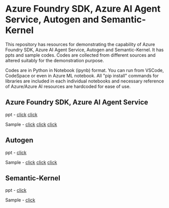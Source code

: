 # **Azure Foundry SDK, Azure AI Agent Service, Autogen and Semantic-Kernel**

This repository has resources for demonstrating the capability of Azure Foundry SDK, Azure AI Agent Service, Autogen and Semantic-Kernel. It has ppts and sample codes. Codes are collected from different sources and altered suitably for the demonstration purpose. 

Codes are in Python in Notebook (ipynb) format. You can run from VSCode, CodeSpace or even in Azure ML notebook. All "pip install" commands for libraries are included in each individual notebooks and necessary reference of Azure/Azure AI resources are hardcoded for ease of use. 

## **Azure Foundry SDK, Azure AI Agent Service**

ppt - [click](./ppt/Azure-AI-Foundry.pptx)
      [click](./ppt/Azure-AI-Agent-Service.pptx)

Sample - [click](./AzureFoundryWithOpenAI.ipynb)
         [click](./AgentUsingFoundry.ipynb)
         [click](./AzureAIAgentWithRAG.ipynb)

## **Autogen**

ppt - [click](./ppt/AutoGen.pptx)

Sample - [click](./AutogenAgentWithoutAgentService.ipynb)
         [click](./AzureAIAgentServiceWithAutoGen01.ipynb)
         [click](./AzureAIAgentServiceWithAutoGen02.ipynb)

## **Semantic-Kernel**

ppt - [click](./ppt/Semantic-Kernel.pptx)

Sample - [click](./AzureAIAgentWithSK.ipynb)

